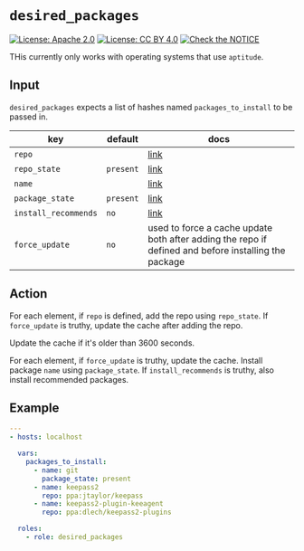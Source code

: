 # `desired_packages`

[![License: Apache 2.0](https://img.shields.io/badge/License-Apache%202.0-blue.svg)](https://opensource.org/licenses/Apache-2.0)  [![License: CC BY 4.0](https://img.shields.io/badge/License-CC%20BY%204.0-lightgrey.svg)](https://creativecommons.org/licenses/by/4.0/) [![Check the NOTICE](https://img.shields.io/badge/Check%20the-NOTICE-420C3B.svg)](../../NOTICE)

THis currently only works with operating systems that use `aptitude`.

## Input

`desired_packages` expects a list of hashes named `packages_to_install` to be passed in.

| key | default | docs |
|---|---|---|
| `repo` | | [link](https://docs.ansible.com/ansible/latest/modules/apt_repository_module.html#parameter-repo) |
| `repo_state` | `present` | [link](https://docs.ansible.com/ansible/latest/modules/apt_repository_module.html#parameter-state) |
| `name` | | [link](https://docs.ansible.com/ansible/latest/modules/apt_module.html#parameter-name) |
| `package_state` | `present` | [link](https://docs.ansible.com/ansible/latest/modules/apt_module.html#parameter-state) |
| `install_recommends` | `no` | [link](https://docs.ansible.com/ansible/latest/modules/apt_module.html#parameter-install_recommends) |
| `force_update` | `no` | used to force a cache update both after adding the repo if defined and before installing the package |

## Action

For each element, if `repo` is defined, add the repo using `repo_state`. If `force_update` is truthy, update the cache after adding the repo.

Update the cache if it's older than 3600 seconds.

For each element, if `force_update` is truthy, update the cache. Install package `name` using `package_state`. If `install_recommends` is truthy, also install recommended packages.


## Example


```yaml
---
- hosts: localhost

  vars:
    packages_to_install:
      - name: git
        package_state: present
      - name: keepass2
        repo: ppa:jtaylor/keepass
      - name: keepass2-plugin-keeagent
        repo: ppa:dlech/keepass2-plugins

  roles:
    - role: desired_packages
```
